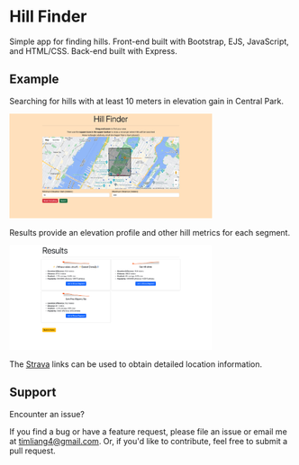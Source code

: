 # Hill Finder

Simple app for finding hills. Front-end built with Bootstrap, EJS, JavaScript, and HTML/CSS. Back-end built with Express.

## Example

Searching for hills with at least 10 meters in elevation gain in Central Park. 

<img src="images/search.png" width=360>

Results provide an elevation profile and other hill metrics for each segment.

<img src="images/results.png" width=360>

The [Strava](https://www.strava.com/) links can be used to obtain detailed location information.

## Support

Encounter an issue?

If you find a bug or have a feature request, please file an issue or email me at timliang4@gmail.com. Or, if you'd like to contribute, feel free to submit a pull request.
